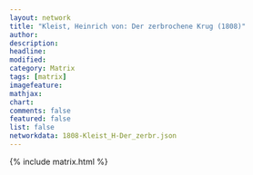 ```yaml
---
layout: network
title: "Kleist, Heinrich von: Der zerbrochene Krug (1808)"
author:
description:
headline:
modified:
category: Matrix
tags: [matrix]
imagefeature: 
mathjax: 
chart: 
comments: false
featured: false
list: false
networkdata: 1808-Kleist_H-Der_zerbr.json
---
```

{% include matrix.html %}
